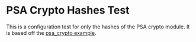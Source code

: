 # PSA Crypto Hashes Test

This is a configuration test for only the hashes of the PSA crypto module.
It is based off the [psa_crypto example](../../../examples/advanced_examples/psa_crypto/README.md).
